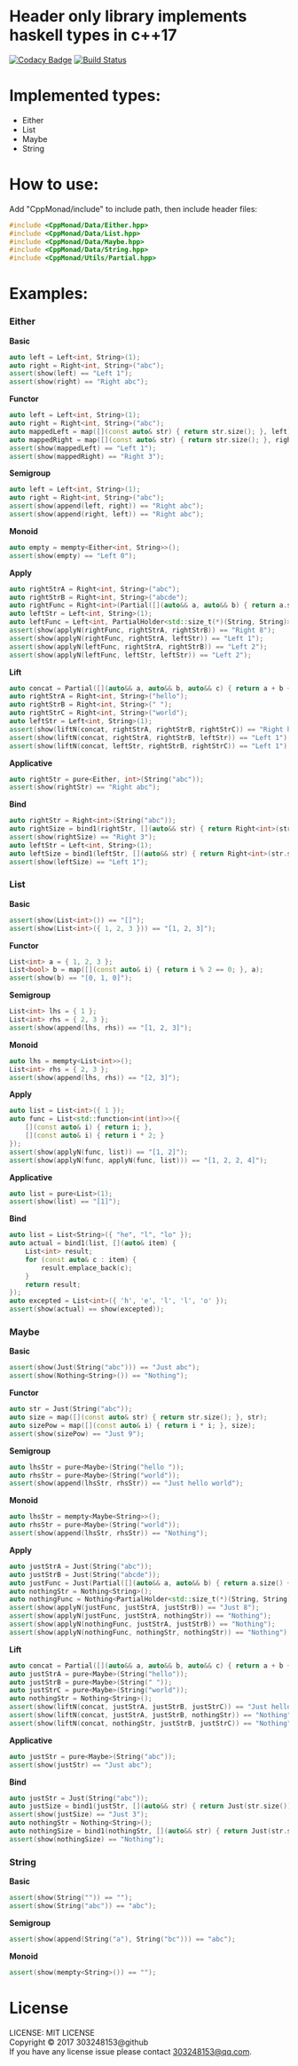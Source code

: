 # Header only library implements haskell types in c++17

[![Codacy Badge](https://api.codacy.com/project/badge/Grade/4bf07f94d26640d6a9645406b46bee20)](https://www.codacy.com/app/303248153/CppMonad?utm_source=github.com&amp;utm_medium=referral&amp;utm_content=303248153/CppMonad&amp;utm_campaign=Badge_Grade)
[![Build Status](https://travis-ci.org/303248153/CppMonad.svg?branch=master)](https://travis-ci.org/303248153/CppMonad)

# Implemented types:

- Either
- List
- Maybe
- String

# How to use:

Add "CppMonad/include" to include path, then include header files:

``` c++
#include <CppMonad/Data/Either.hpp>
#include <CppMonad/Data/List.hpp>
#include <CppMonad/Data/Maybe.hpp>
#include <CppMonad/Data/String.hpp>
#include <CppMonad/Utils/Partial.hpp>
```

# Examples:

### Either

**Basic**

``` c++
auto left = Left<int, String>(1);
auto right = Right<int, String>("abc");
assert(show(left) == "Left 1");
assert(show(right) == "Right abc");
```

**Functor**

``` c++
auto left = Left<int, String>(1);
auto right = Right<int, String>("abc");
auto mappedLeft = map([](const auto& str) { return str.size(); }, left);
auto mappedRight = map([](const auto& str) { return str.size(); }, right);
assert(show(mappedLeft) == "Left 1");
assert(show(mappedRight) == "Right 3");
```

**Semigroup**

``` c++
auto left = Left<int, String>(1);
auto right = Right<int, String>("abc");
assert(show(append(left, right)) == "Right abc");
assert(show(append(right, left)) == "Right abc");
```

**Monoid**

``` c++
auto empty = mempty<Either<int, String>>();
assert(show(empty) == "Left 0");
```

**Apply**

``` c++
auto rightStrA = Right<int, String>("abc");
auto rightStrB = Right<int, String>("abcde");
auto rightFunc = Right<int>(Partial([](auto&& a, auto&& b) { return a.size() + b.size(); }));
auto leftStr = Left<int, String>(1);
auto leftFunc = Left<int, PartialHolder<std::size_t(*)(String, String)>>(2);
assert(show(applyN(rightFunc, rightStrA, rightStrB)) == "Right 8");
assert(show(applyN(rightFunc, rightStrA, leftStr)) == "Left 1");
assert(show(applyN(leftFunc, rightStrA, rightStrB)) == "Left 2");
assert(show(applyN(leftFunc, leftStr, leftStr)) == "Left 2");
```

**Lift**

``` c++
auto concat = Partial([](auto&& a, auto&& b, auto&& c) { return a + b + c; });
auto rightStrA = Right<int, String>("hello");
auto rightStrB = Right<int, String>(" ");
auto rightStrC = Right<int, String>("world");
auto leftStr = Left<int, String>(1);
assert(show(liftN(concat, rightStrA, rightStrB, rightStrC)) == "Right hello world");
assert(show(liftN(concat, rightStrA, rightStrB, leftStr)) == "Left 1");
assert(show(liftN(concat, leftStr, rightStrB, rightStrC)) == "Left 1");
```

**Applicative**

``` c++
auto rightStr = pure<Either, int>(String("abc"));
assert(show(rightStr) == "Right abc");
```

**Bind**

``` c++
auto rightStr = Right<int>(String("abc"));
auto rightSize = bind1(rightStr, [](auto&& str) { return Right<int>(str.size()); });
assert(show(rightSize) == "Right 3");
auto leftStr = Left<int, String>(1);
auto leftSize = bind1(leftStr, [](auto&& str) { return Right<int>(str.size()); });
assert(show(leftSize) == "Left 1");
```

### List

**Basic**

``` c++
assert(show(List<int>()) == "[]");
assert(show(List<int>({ 1, 2, 3 })) == "[1, 2, 3]");
```

**Functor**

``` c++
List<int> a = { 1, 2, 3 };
List<bool> b = map([](const auto& i) { return i % 2 == 0; }, a);
assert(show(b) == "[0, 1, 0]");
```

**Semigroup**

``` c++
List<int> lhs = { 1 };
List<int> rhs = { 2, 3 };
assert(show(append(lhs, rhs)) == "[1, 2, 3]");
```

**Monoid**

``` c++
auto lhs = mempty<List<int>>();
List<int> rhs = { 2, 3 };
assert(show(append(lhs, rhs)) == "[2, 3]");
```

**Apply**

``` c++
auto list = List<int>({ 1 });
auto func = List<std::function<int(int)>>({
	[](const auto& i) { return i; },
	[](const auto& i) { return i * 2; }
});
assert(show(applyN(func, list)) == "[1, 2]");
assert(show(applyN(func, applyN(func, list))) == "[1, 2, 2, 4]");
```

**Applicative**

``` c++
auto list = pure<List>(1);
assert(show(list) == "[1]");
```

**Bind**

``` c++
auto list = List<String>({ "he", "l", "lo" });
auto actual = bind1(list, [](auto& item) {
	List<int> result;
	for (const auto& c : item) {
		result.emplace_back(c);
	}
	return result;
});
auto excepted = List<int>({ 'h', 'e', 'l', 'l', 'o' });
assert(show(actual) == show(excepted));
```

### Maybe

**Basic**

``` c++
assert(show(Just(String("abc"))) == "Just abc");
assert(show(Nothing<String>()) == "Nothing");
```

**Functor**

``` c++
auto str = Just(String("abc"));
auto size = map([](const auto& str) { return str.size(); }, str);
auto sizePow = map([](const auto& i) { return i * i; }, size);
assert(show(sizePow) == "Just 9");
```

**Semigroup**

``` c++
auto lhsStr = pure<Maybe>(String("hello "));
auto rhsStr = pure<Maybe>(String("world"));
assert(show(append(lhsStr, rhsStr)) == "Just hello world");
```

**Monoid**

``` c++
auto lhsStr = mempty<Maybe<String>>();
auto rhsStr = pure<Maybe>(String("world"));
assert(show(append(lhsStr, rhsStr)) == "Nothing");
```

**Apply**

``` c++
auto justStrA = Just(String("abc"));
auto justStrB = Just(String("abcde"));
auto justFunc = Just(Partial([](auto&& a, auto&& b) { return a.size() + b.size(); }));
auto nothingStr = Nothing<String>();
auto nothingFunc = Nothing<PartialHolder<std::size_t(*)(String, String)>>();
assert(show(applyN(justFunc, justStrA, justStrB)) == "Just 8");
assert(show(applyN(justFunc, justStrA, nothingStr)) == "Nothing");
assert(show(applyN(nothingFunc, justStrA, justStrB)) == "Nothing");
assert(show(applyN(nothingFunc, nothingStr, nothingStr)) == "Nothing");
```

**Lift**

``` c++
auto concat = Partial([](auto&& a, auto&& b, auto&& c) { return a + b + c; });
auto justStrA = pure<Maybe>(String("hello"));
auto justStrB = pure<Maybe>(String(" "));
auto justStrC = pure<Maybe>(String("world"));
auto nothingStr = Nothing<String>();
assert(show(liftN(concat, justStrA, justStrB, justStrC)) == "Just hello world");
assert(show(liftN(concat, justStrA, justStrB, nothingStr)) == "Nothing");
assert(show(liftN(concat, nothingStr, justStrB, justStrC)) == "Nothing");
```

**Applicative**

``` c++
auto justStr = pure<Maybe>(String("abc"));
assert(show(justStr) == "Just abc");
```

**Bind**

``` c++
auto justStr = Just(String("abc"));
auto justSize = bind1(justStr, [](auto&& str) { return Just(str.size()); });
assert(show(justSize) == "Just 3");
auto nothingStr = Nothing<String>();
auto nothingSize = bind1(nothingStr, [](auto&& str) { return Just(str.size()); });
assert(show(nothingSize) == "Nothing");
```

### String

**Basic**

``` c++
assert(show(String("")) == "");
assert(show(String("abc")) == "abc");
```

**Semigroup**

``` c++
assert(show(append(String("a"), String("bc"))) == "abc");
```

**Monoid**

``` c++
assert(show(mempty<String>()) == "");
```

# License

LICENSE: MIT LICENSE<br/>
Copyright © 2017 303248153@github<br/>
If you have any license issue please contact 303248153@qq.com.<br/>
